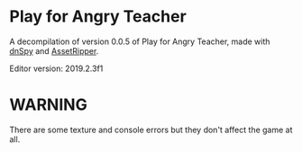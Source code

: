 # Play for Angry Teacher
A decompilation of version 0.0.5 of Play for Angry Teacher, made with  [dnSpy](https://github.com/dnSpyEx/dnSpy) and [AssetRipper](https://github.com/AssetRipper/AssetRipper).

Editor version: 2019.2.3f1

# WARNING
There are some texture and console errors but they don't affect the game at all.